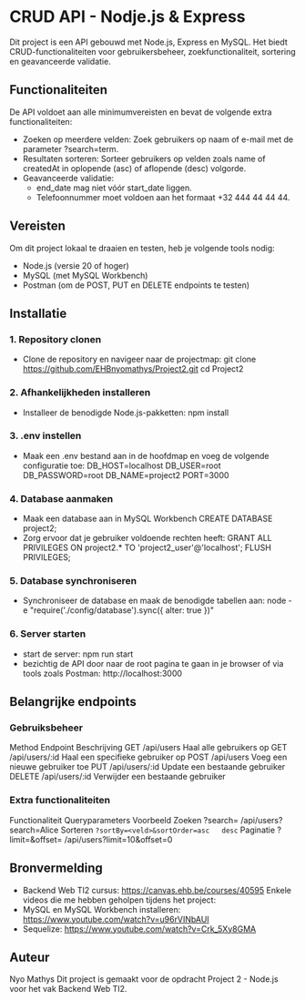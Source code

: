 # CRUD API - Nodje.js & Express

Dit project is een API gebouwd met Node.js, Express en MySQL. Het biedt CRUD-functionaliteiten voor gebruikersbeheer, zoekfunctionaliteit, sortering en geavanceerde validatie.

## Functionaliteiten

De API voldoet aan alle minimumvereisten en bevat de volgende extra functionaliteiten:
- Zoeken op meerdere velden: Zoek gebruikers op naam of e-mail met de parameter ?search=term.
- Resultaten sorteren: Sorteer gebruikers op velden zoals name of createdAt in oplopende (asc) of aflopende (desc) volgorde.
- Geavanceerde validatie:
  - end_date mag niet vóór start_date liggen.
  - Telefoonnummer moet voldoen aan het formaat +32 444 44 44 44.

## Vereisten

Om dit project lokaal te draaien en testen, heb je volgende tools nodig:
- Node.js (versie 20 of hoger)
- MySQL (met MySQL Workbench)
- Postman (om de POST, PUT en DELETE endpoints te testen)

## Installatie
### 1. Repository clonen
- Clone de repository en navigeer naar de projectmap:
git clone https://github.com/EHBnyomathys/Project2.git
cd Project2
### 2. Afhankelijkheden installeren
- Installeer de benodigde Node.js-pakketten:
npm install
### 3. .env instellen
- Maak een .env bestand aan in de hoofdmap en voeg de volgende configuratie toe:
DB_HOST=localhost
DB_USER=root
DB_PASSWORD=root
DB_NAME=project2
PORT=3000
### 4. Database aanmaken
- Maak een database aan in MySQL Workbench
CREATE DATABASE project2;
- Zorg ervoor dat je gebruiker voldoende rechten heeft:
GRANT ALL PRIVILEGES ON project2.* TO 'project2_user'@'localhost';
FLUSH PRIVILEGES;
### 5. Database synchroniseren
- Synchroniseer de database en maak de benodigde tabellen aan:
node -e "require('./config/database').sync({ alter: true })"
### 6. Server starten
- start de server:
npm run start
- bezichtig de API door naar de root pagina te gaan in je browser of via tools zoals Postman:
http://localhost:3000

## Belangrijke endpoints
### Gebruiksbeheer
Method	Endpoint	Beschrijving
GET	/api/users	Haal alle gebruikers op
GET	/api/users/:id	Haal een specifieke gebruiker op
POST	/api/users	Voeg een nieuwe gebruiker toe
PUT	/api/users/:id	Update een bestaande gebruiker
DELETE	/api/users/:id	Verwijder een bestaande gebruiker
### Extra functionaliteiten
Functionaliteit	Queryparameters	Voorbeeld
Zoeken	?search=<term>	/api/users?search=Alice
Sorteren	`?sortBy=<veld>&sortOrder=asc	desc`
Paginatie	?limit=<aantal>&offset=<aantal>	/api/users?limit=10&offset=0

## Bronvermelding
- Backend Web TI2 cursus: https://canvas.ehb.be/courses/40595
Enkele videos die me hebben geholpen tijdens het project:
- MySQL en MySQL Workbench installeren: https://www.youtube.com/watch?v=u96rVINbAUI
- Sequelize: https://www.youtube.com/watch?v=Crk_5Xy8GMA

## Auteur
Nyo Mathys
Dit project is gemaakt voor de opdracht Project 2 - Node.js voor het vak Backend Web TI2.